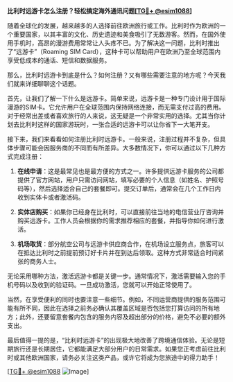 **比利时远游卡怎么注册？轻松搞定海外通讯问题[[TG💪+ @esim1088](https://t.me/s/esim1088)]**

随着全球化的发展，越来越多的人选择前往欧洲旅行或工作。比利时作为欧洲的一个重要国家，以其丰富的文化、历史遗迹和美食吸引了无数游客。然而，在国外使用手机时，高昂的漫游费用常常让人头疼不已。为了解决这一问题，比利时推出了“远游卡”（Roaming SIM Card），这种卡可以帮助用户在欧洲乃至全球范围内享受低成本的通话、短信和数据服务。

那么，比利时远游卡到底是什么？如何注册？又有哪些需要注意的地方呢？今天我们就来详细聊聊这个话题。

首先，让我们了解一下什么是远游卡。简单来说，远游卡是一种专门设计用于国际漫游的SIM卡。它允许用户在全球范围内保持网络连接，而无需支付过高的费用。对于经常出差或者喜欢旅行的人来说，这无疑是一个非常实用的选择。尤其当你计划去比利时这样的国家游玩时，一张合适的远游卡可以让你省下一大笔开支。

接下来，我们来看看如何注册比利时远游卡。一般来说，注册过程并不复杂，但具体步骤可能会因服务商的不同而有所差异。大多数情况下，你可以通过以下几种方式完成注册：

1. **在线申请**：这是最常见也是最方便的方式之一。许多提供远游卡服务的公司都提供了官方网站，用户只需访问网站，填写必要的个人信息（如姓名、护照号码等），然后选择适合自己的套餐即可。提交订单后，通常会在几个工作日内收到实体卡或者激活码。

2. **实体店购买**：如果你已经身在比利时，可以直接前往当地的电信营业厅咨询并购买远游卡。工作人员会根据你的需求推荐相应的套餐，并指导你如何进行激活。

3. **机场取货**：部分航空公司与远游卡供应商合作，在机场设立服务点，旅客可以在抵达比利时之前提前预订好卡片并在到达后领取。这种方式非常适合时间紧张的商务人士。

无论采用哪种方法，激活远游卡都是关键一步。通常情况下，激活需要输入您的手机号码以及收到的验证码。一旦成功激活，您就可以开始正常使用了。

当然，在享受便利的同时也要注意一些细节。例如，不同运营商提供的服务范围可能有所不同，因此在选择之前务必确认其覆盖区域是否包括您打算访问的所有地方；此外，还要留意套餐内包含的服务内容及超出部分的价格，避免不必要的额外支出。

最后值得一提的是，“比利时远游卡”的出现极大地改善了跨境通信体验。无论是短期旅行还是长期居住，它都能满足大部分用户的日常需求。如果您正考虑前往比利时或其他欧洲国家，请务必关注这类产品，或许它将成为您旅途中的得力助手！

[[TG💪+ @esim1088](https://t.me/s/esim1088) ![Image](https://i.postimg.cc/4NQfJmqS/Snipaste-2025-05-13-00-14-12.png)]